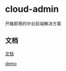 # cloud-admin

开箱即用的中台前端解决方案

## 文档

[文档](https://vusion-templates.github.io/cloud-admin-site/)

[demo](https://vusion-templates.github.io/cloud-admin/)
